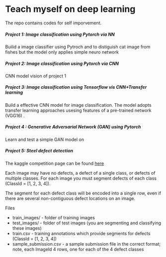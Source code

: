 # Teach myself on deep learning

The repo contains codes for self imporvement. 

##### Project 1: Image classification using Pytorch via NN

Builid a image classifier using Pytroch and to distiguish cat image from fishes but the model only applies simple neuro network

##### Project 2: Image classification using Pytorch via CNN

CNN model vision of project 1

##### Project 3: Image classification using Tensorflow vis CNN+Transfer learning

Build a effective CNN model for image classification. The model adopts transfer learning approaches usesing features of a pre-trained network (VGG16) . 

##### Project 4 : Generative Adversarial Network (GAN) using Pytorch

Learn and test a simple GAN model on 

##### Project 5: Steel defect detection

The kaggle competition page can be found [here](https://www.kaggle.com/c/severstal-steel-defect-detection/overview)

Each image may have no defects, a defect of a single class, or defects of multiple classes. For each image you must segment defects of each class (ClassId = [1, 2, 3, 4]).

The segment for each defect class will be encoded into a single row, even if there are several non-contiguous defect locations on an image.

Files

- train_images/ - folder of training images
- test_images/ - folder of test images (you are segmenting and classifying these images)
- train.csv - training annotations which provide segments for defects (ClassId = [1, 2, 3, 4])
- sample_submission.csv - a sample submission file in the correct format; note, each ImageId 4 rows, one for each of the 4 defect classes




